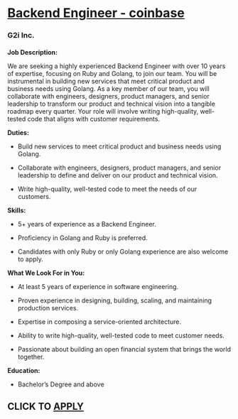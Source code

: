 # [Backend Engineer - coinbase](https://www.remotewlb.com/apply/backend-engineer-coinbase)  
### G2i Inc.  
####  

**Job Description:**

We are seeking a highly experienced Backend Engineer with over 10 years of expertise, focusing on Ruby and Golang, to join our team. You will be instrumental in building new services that meet critical product and business needs using Golang. As a key member of our team, you will collaborate with engineers, designers, product managers, and senior leadership to transform our product and technical vision into a tangible roadmap every quarter. Your role will involve writing high-quality, well-tested code that aligns with customer requirements.

 **Duties:**

  * Build new services to meet critical product and business needs using Golang.

  * Collaborate with engineers, designers, product managers, and senior leadership to define and deliver on our product and technical vision.

  * Write high-quality, well-tested code to meet the needs of our customers.

 **Skills:**

  * 5+ years of experience as a Backend Engineer.

  * Proficiency in Golang and Ruby is preferred.

  * Candidates with only Ruby or only Golang experience are also welcome to apply.

 **What We Look For in You:**

  * At least 5 years of experience in software engineering.

  * Proven experience in designing, building, scaling, and maintaining production services.

  * Expertise in composing a service-oriented architecture.

  * Ability to write high-quality, well-tested code to meet customer needs.

  * Passionate about building an open financial system that brings the world together.

 **Education:**

  * Bachelor’s Degree and above

  
## CLICK TO [APPLY](https://www.remotewlb.com/apply/backend-engineer-coinbase)


